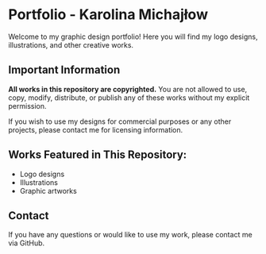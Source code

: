 # Portfolio - Karolina Michajłow

Welcome to my graphic design portfolio! Here you will find my logo designs, illustrations, and other creative works.

## Important Information

**All works in this repository are copyrighted.** You are not allowed to use, copy, modify, distribute, or publish any of these works without my explicit permission.

If you wish to use my designs for commercial purposes or any other projects, please contact me for licensing information.

## Works Featured in This Repository:
- Logo designs
- Illustrations
- Graphic artworks

## Contact
If you have any questions or would like to use my work, please contact me via GitHub.

